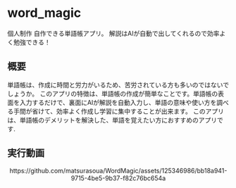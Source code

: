 # word_magic

個人制作
自作できる単語帳アプリ。
解説はAIが自動で出してくれるので効率よく勉強できる！

## 概要
単語帳は、作成に時間と労力がいるため、苦労されている方も多いのではないでしょうか。
このアプリの特徴は、単語帳の作成が簡単なことです。単語帳の表面を入力するだけで、裏面にAIが解説を自動入力し、単語の意味や使い方を調べる手間が省けて、効率よく作成し学習に集中することが出来ます。
このアプリは、単語帳のデメリットを解決した、単語を覚えたい方におすすめのアプリです.

## 実行動画
<p align="center">
https://github.com/matsurasoua/WordMagic/assets/125346986/bb18a941-9715-4be5-9b37-f82c76bc654a
</p>
